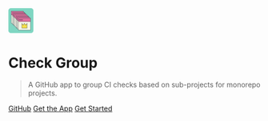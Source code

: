 <img src="assets/logo/rounded.svg" width="10%"/>

# Check Group

> A GitHub app to group CI checks based on sub-projects for monorepo projects.

[GitHub](https://github.com/tianhaoz95/check-group)
[Get the App](https://github.com/tianhaoz95/check-group)
[Get Started](#getting-started)
